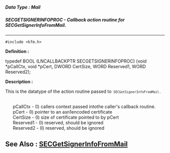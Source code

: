 ##### Data Type : Mail
##### SECGETSIGNERINFOPROC - Callback action routine for SECGetSignerInfoFromMail.
---
```
#include <kfm.h>
```

**Definition :**

typedef BOOL (LNCALLBACKPTR SECGETSIGNERINFOPROC) (void  *pCallCtx,
	         void  *pCert,
	         DWORD CertSize,
	             WORD  Reserved1,
	         WORD  Reserved2);

**Description :**

This is the datatype of the action routine passed to<tt><font size="2">&nbsp;SECGetSignerInfoFromMail.</font></tt>
<ul><br>
      pCallCtx             - (I) callers context passed intothe caller's callback routine.<br>
	pCert 	          - (I) pointer to an asn1encoded certificate<br>
	CertSize             - (I) size of certificate pointed to by pCert<br>
	Reserved1            - (I) reserved, should be ignored<br>
	Reserved2            - (I) reserved, should be ignored</ul>



**See Also :**
[SECGetSignerInfoFromMail](/domino-c-api-docs/reference/Func/SECGetSignerInfoFromMail)
---
